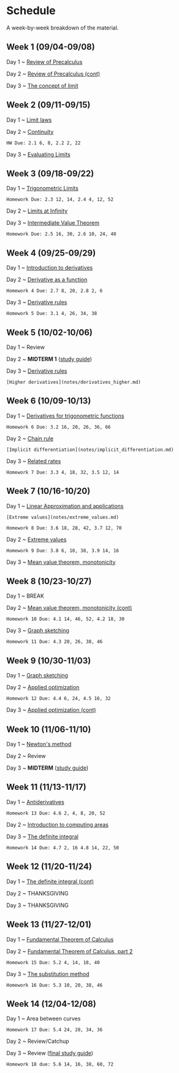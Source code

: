 # Schedule

A week-by-week breakdown of the material.

## Week  1 (09/04-09/08)

Day 1
  ~ [Review of Precalculus](notes/algebra_review.md)

Day 2
  ~ [Review of Precalculus (cont)](notes/algebra_review.md)

Day 3
  ~ [The concept of limit](notes/limit_concept.md)

## Week  2 (09/11-09/15)

Day 1
  ~ [Limit laws](notes/limit_laws.md)

Day 2
  ~ [Continuity](notes/continuity.md)

    HW Due: 2.1 6, 8, 2.2 2, 22

Day 3
  ~ [Evaluating Limits](notes/limit_evaluation.md)

## Week  3 (09/18-09/22)

Day 1
  ~ [Trigonometric Limits](notes/limit_trig.md)

    Homework Due: 2.3 12, 14, 2.4 4, 12, 52

Day 2
  ~ [Limits at Infinity](notes/limit_infinity.md)

Day 3
  ~ [Intermediate Value Theorem](notes/ivt.md)

    Homework Due: 2.5 16, 30, 2.6 10, 24, 40

## Week  4 (09/25-09/29)

Day 1
  ~ [Introduction to derivatives](notes/derivatives_intro.md)

Day 2
  ~ [Derivative as a function](notes/derivatives_function.md)

    Homework 4 Due: 2.7 8, 20, 2.8 2, 6

Day 3
  ~ [Derivative rules](notes/derivatives_rules.md)

    Homework 5 Due: 3.1 4, 26, 34, 38

## Week  5 (10/02-10/06)

Day 1
  ~ Review

Day 2
  ~ **MIDTERM 1** ([study guide](notes/midterm1_study_guide.md))

Day 3
  ~ [Derivative rules](notes/derivatives_rules.md)

    [Higher derivatives](notes/derivatives_higher.md)

## Week  6 (10/09-10/13)

Day 1
  ~ [Derivatives for trigonometric functions](notes/derivatives_trig.md)

    Homework 6 Due: 3.2 16, 20, 26, 36, 66

Day 2
  ~ [Chain rule](notes/chain_rule.md)

    [Implicit differentiation](notes/implicit_differentiation.md)

Day 3
  ~ [Related rates](notes/related_rates.md)

    Homework 7 Due: 3.3 4, 18, 32, 3.5 12, 14

## Week  7 (10/16-10/20)

Day 1
  ~ [Linear Approximation and applications](notes/linear_approx.md)

    [Extreme values](notes/extreme_values.md)

    Homework 8 Due: 3.6 18, 28, 42, 3.7 12, 70

Day 2
  ~ [Extreme values](notes/extreme_values.md)

    Homework 9 Due: 3.8 6, 10, 38, 3.9 14, 16

Day 3
  ~ [Mean value theorem, monotonicity](notes/mean_value_theorem.md)

## Week  8 (10/23-10/27)

Day 1
  ~ BREAK

Day 2
  ~ [Mean value theorem, monotonicity (cont)](notes/mean_value_theorem.md)

    Homework 10 Due: 4.1 14, 46, 52, 4.2 18, 30

Day 3
  ~ [Graph sketching](notes/graph_sketching.md)

    Homework 11 Due: 4.3 20, 26, 38, 46

## Week  9 (10/30-11/03)

Day 1
  ~ [Graph sketching](notes/graph_sketching.md)

Day 2
  ~ [Applied optimization](notes/applied_optimization.md)

    Homework 12 Due: 4.4 6, 24, 4.5 16, 32

Day 3
  ~ [Applied optimization (cont)](notes/applied_optimization.md)

## Week 10 (11/06-11/10)

Day 1
  ~ [Newton's method](notes/newton.md)


Day 2
  ~ Review

Day 3
  ~ **MIDTERM** ([study guide](notes/midterm2_study_guide.md))

## Week 11 (11/13-11/17)

Day 1
  ~ [Antiderivatives](notes/antiderivatives.md)

    Homework 13 Due: 4.6 2, 4, 8, 20, 52

Day 2
  ~ [Introduction to computing areas](notes/computing_areas.md)

Day 3
  ~ [The definite integral](notes/definite_integral.md)

    Homework 14 Due: 4.7 2, 16 4.8 14, 22, 50

## Week 12 (11/20-11/24)

Day 1
  ~ [The definite integral (cont)](notes/definite_integral.md)

Day 2
  ~ THANKSGIVING

Day 3
  ~ THANKSGIVING

## Week 13 (11/27-12/01)

Day 1
  ~ [Fundamental Theorem of Calculus](notes/fundamental_theorem_calculus.md)

Day 2
  ~ [Fundamental Theorem of Calculus, part 2](notes/fundamental_theorem_calculus.md)

    Homework 15 Due: 5.2 4, 14, 18, 40

Day 3
  ~ [The substitution method](notes/substitution.md)

    Homework 16 Due: 5.3 10, 20, 38, 46

## Week 14 (12/04-12/08)

Day 1
  ~ Area between curves

    Homework 17 Due: 5.4 24, 28, 34, 36

Day 2
  ~ Review/Catchup

Day 3
  ~ Review ([final study guide](notes/midterm3_study_guide.md))

    Homework 18 due: 5.6 14, 16, 38, 60, 72
